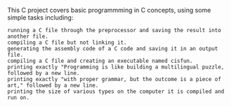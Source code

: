 This C project covers basic programmming in C concepts, using some simple tasks including:

    running a C file through the preprocessor and saving the result into another file.
    compiling a C file but not linking it.
    generating the assembly code of a C code and saving it in an output file.
    compiling a C file and creating an executable named cisfun.
    printing exactly "Programming is like building a multilingual puzzle, followed by a new line.
    printing exactly "with proper grammar, but the outcome is a piece of art," followed by a new line.
    printing the size of various types on the computer it is compiled and run on.
